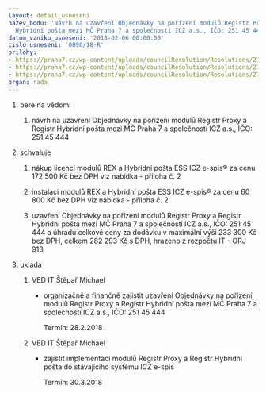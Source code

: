 ```yaml
---
layout: detail_usneseni
nazev_bodu: 'Návrh na uzavření Objednávky na pořízení modulů Registr Proxy a Registr
  Hybridní pošta mezi MČ Praha 7 a společností ICZ a.s., IČO: 251 45 444'
datum_vzniku_usneseni: '2018-02-06 00:00:00'
cislo_usneseni: '0090/18-R'
prilohy:
- https://praha7.cz/wp-content/uploads/councilResolution/Resolutions/27058/export/duvodovazprava_ICZ_hybridniposta_VEREJNA_FINAL~323469.doc
- https://praha7.cz/wp-content/uploads/councilResolution/Resolutions/27058/export/ICZ_proMCP7_hybridni_posta_REX_122012018_VEREJNA~323468.pdf
- https://praha7.cz/wp-content/uploads/councilResolution/Resolutions/27058/export/export~323884.pdf
organ: rada
---
```

<OL class=urzList_view id=urzList>
<LI class=urzClass1><SPAN name="1">bere na vědomí</SPAN> 
<OL class="urzOlClass decimal ">
<LI class=urzClass2 style="TEXT-ALIGN: left"><SPAN>
<P>návrh na uzavření Objednávky na pořízení modulů Registr Proxy a Registr Hybridní pošta mezi MČ Praha 7 a společností ICZ a.s., IČO: 251 45 444</P></SPAN></LI></OL></LI>
<LI class=urzClass1><SPAN name="24">schvaluje</SPAN> 
<OL class="urzOlClass decimal ">
<LI class=urzClass2 style="TEXT-ALIGN: left"><SPAN>
<P>nákup licencí modulů REX a Hybridní pošta ESS ICZ e-spis® za cenu 172 500 Kč bez DPH viz nabídka - příloha č. 2</P></SPAN></LI>
<LI class=urzClass2 style="TEXT-ALIGN: left"><SPAN>
<P>instalaci modulů REX a Hybridní pošta ESS ICZ e-spis® za cenu 60 800 Kč bez DPH viz nabídka - příloha č. 2</P></SPAN></LI>
<LI class=urzClass2 style="TEXT-ALIGN: left"><SPAN>
<P>uzavření Objednávky na pořízení modulů Registr Proxy a Registr Hybridní pošta mezi MČ Praha 7 a společností ICZ a.s., IČO: 251 45 444 a úhradu celkové ceny za dodávku v maximální výši 233 300 Kč bez DPH, celkem 282 293 Kč s DPH, hrazeno z rozpočtu IT - ORJ 913</P></SPAN></LI></OL></LI>
<LI class=urzClass1 id=urzUkoly><SPAN name="1">ukládá</SPAN>
<OL class=urzOlClass>
<LI class=urzClass2><SPAN>
<P>VED IT Štěpař Michael</P></SPAN>
<UL class=urzUlClass>
<LI class=urzClass3><SPAN>
<P>organizačně a finančně zajistit uzavření Objednávky na pořízení modulů Registr Proxy a Registr Hybridní pošta mezi MČ Praha 7 a společností ICZ a.s., IČO: 251 45 444</P></SPAN><SPAN class=urzUkolTermin>Termín:&nbsp;28.2.2018</SPAN></LI></UL></LI>
<LI class=urzClass2><SPAN>
<P>VED IT Štěpař Michael</P></SPAN>
<UL class=urzUlClass>
<LI class=urzClass3><SPAN>
<P>zajistit implementaci modulů Registr Proxy a Registr Hybridní pošta do stávajícího systému ICZ e-spis</P></SPAN><SPAN class=urzUkolTermin>Termín:&nbsp;30.3.2018</SPAN></LI></UL></LI></OL></LI></OL>